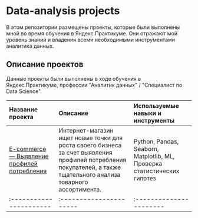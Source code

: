 # Data-analysis projects
В этом репозитории размещены проекты, которые были выполнены мной во время обучения в Яндекс.Практикуме. Они отражают мой уровень знаний и владения всеми необходимыми инструментами аналитика данных.

## Описание проектов

Данные проекты были выполнены в ходе обучения в Яндекс.Практикуме, профессии "Аналитик данных" / "Специалист по Data Science".

| Название проекта | Описание | Используемые навыки и инструменты | 
| :---------------------- | :---------------------- | :---------------------- |
| [E-commerce — Выявление профилей потребления](e-commerce) | Интернет-магазин ищет новые точки для роста своего бизнеса за счет выявления профилей потребления покупателей, а также тщательного анализа товарного ассортимента. | Python, Pandas, Seaborn, Matplotlib, ML, Проверка статистических гипотез |
| :---------------------- | :---------------------- | :---------------------- |
